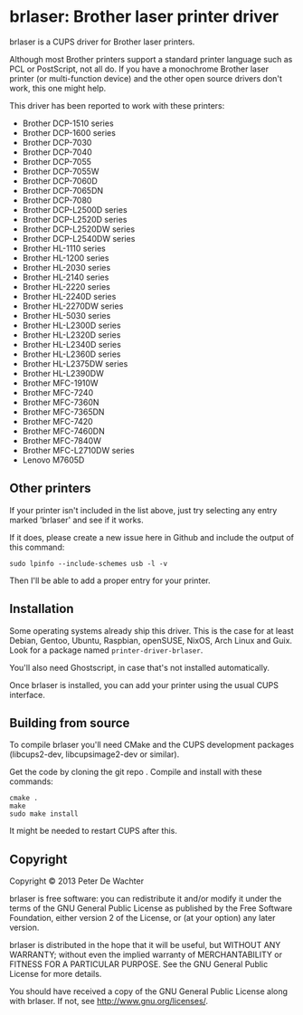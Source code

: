 brlaser: Brother laser printer driver
=====================================

brlaser is a CUPS driver for Brother laser printers.

Although most Brother printers support a standard printer language
such as PCL or PostScript, not all do. If you have a monochrome
Brother laser printer (or multi-function device) and the other open
source drivers don't work, this one might help.

This driver has been reported to work with these printers:

* Brother DCP-1510 series
* Brother DCP-1600 series
* Brother DCP-7030
* Brother DCP-7040
* Brother DCP-7055
* Brother DCP-7055W
* Brother DCP-7060D
* Brother DCP-7065DN
* Brother DCP-7080
* Brother DCP-L2500D series
* Brother DCP-L2520D series
* Brother DCP-L2520DW series
* Brother DCP-L2540DW series
* Brother HL-1110 series
* Brother HL-1200 series
* Brother HL-2030 series
* Brother HL-2140 series
* Brother HL-2220 series
* Brother HL-2240D series
* Brother HL-2270DW series
* Brother HL-5030 series
* Brother HL-L2300D series
* Brother HL-L2320D series
* Brother HL-L2340D series
* Brother HL-L2360D series
* Brother HL-L2375DW series
* Brother HL-L2390DW
* Brother MFC-1910W
* Brother MFC-7240
* Brother MFC-7360N
* Brother MFC-7365DN
* Brother MFC-7420
* Brother MFC-7460DN
* Brother MFC-7840W
* Brother MFC-L2710DW series
* Lenovo M7605D


Other printers
--------------

If your printer isn't included in the list above, just try selecting
any entry marked 'brlaser' and see if it works.

If it does, please create a new issue here in Github and include the
output of this command:

    sudo lpinfo --include-schemes usb -l -v

Then I'll be able to add a proper entry for your printer.


Installation
------------

Some operating systems already ship this driver. This is the case for
at least Debian, Gentoo, Ubuntu, Raspbian, openSUSE, NixOS, Arch Linux 
and Guix.
Look for a package named `printer-driver-brlaser`.

You'll also need Ghostscript, in case that's not installed
automatically.

Once brlaser is installed, you can add your printer using the usual
CUPS interface.


Building from source
--------------------

To compile brlaser you'll need CMake and the CUPS development packages
(libcups2-dev, libcupsimage2-dev or similar).

Get the code by cloning the git repo <!-- or downloading the [latest
release] -->. Compile and install with these commands:

    cmake .
    make
    sudo make install

It might be needed to restart CUPS after this.

[latest release]: https://github.com/pdewacht/brlaser/releases/latest


Copyright
---------

Copyright © 2013 Peter De Wachter

brlaser is free software: you can redistribute it and/or modify
it under the terms of the GNU General Public License as published by
the Free Software Foundation, either version 2 of the License, or
(at your option) any later version.

brlaser is distributed in the hope that it will be useful,
but WITHOUT ANY WARRANTY; without even the implied warranty of
MERCHANTABILITY or FITNESS FOR A PARTICULAR PURPOSE.  See the
GNU General Public License for more details.

You should have received a copy of the GNU General Public License
along with brlaser.  If not, see <http://www.gnu.org/licenses/>.
